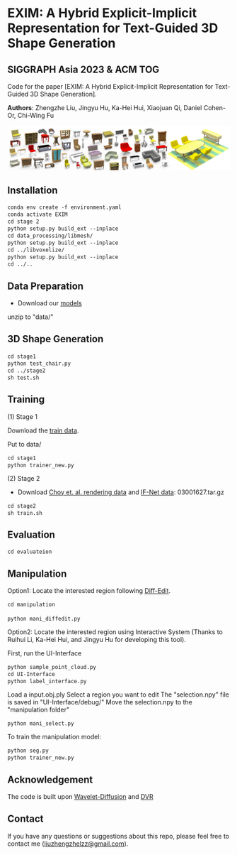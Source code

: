 # EXIM: A Hybrid Explicit-Implicit Representation for Text-Guided 3D Shape Generation
## SIGGRAPH Asia 2023 & ACM TOG

Code for the paper [EXIM: A Hybrid Explicit-Implicit Representation for Text-Guided 3D Shape Generation].


**Authors**: Zhengzhe Liu, Jingyu Hu, Ka-Hei Hui, Xiaojuan Qi, Daniel Cohen-Or, Chi-Wing Fu

<img src="figure1.png" width="900"/>


## Installation

```
conda env create -f environment.yaml
conda activate EXIM
cd stage 2
python setup.py build_ext --inplace
cd data_processing/libmesh/
python setup.py build_ext --inplace
cd ../libvoxelize/
python setup.py build_ext --inplace
cd ../..
```

## Data Preparation


* Download our [models](https://drive.google.com/drive/folders/1JD4LFgEN9i2a9eeUU74TeuKIIvX9ozRZ)

unzip to "data/"



##  3D Shape Generation


```
cd stage1
python test_chair.py
cd ../stage2
sh test.sh
```

<!---
* Table generation:
cd stage1
python test_table.py
edit test:sh: -checkpoint ../data/model/table/checkpoint_epoch_200.tar
stage2/models/data/voxelized_data_shapenet_test.py: uncomment Line 133
stage2/generation_iterator.py: uncomment Line 28
--->

##  Training

(1)  Stage 1

Download the [train data](https://drive.google.com/drive/folders/1JD4LFgEN9i2a9eeUU74TeuKIIvX9ozRZ).

Put to data/

```
cd stage1
python trainer_new.py
```

(2)  Stage 2

* Download [Choy et. al. rendering data](https://s3.eu-central-1.amazonaws.com/avg-projects/differentiable_volumetric_rendering/data/ShapeNet.zip) and [IF-Net data](https://drive.google.com/drive/folders/1QGhDW335L7ra31uw5U-0V7hB-viA0JXr): 03001627.tar.gz


```
cd stage2
sh train.sh
```


## Evaluation

```
cd evaluateion
```

##  Manipulation

Option1: Locate the interested region following [Diff-Edit](https://arxiv.org/abs/2210.11427).

```
cd manipulation

python mani_diffedit.py
```

Option2: Locate the interested region using Interactive System (Thanks to Ruihui Li, Ka-Hei Hui, and Jingyu Hu for developing this tool).


First, run the UI-Interface

```
python sample_point_cloud.py
cd UI-Interface
python label_interface.py
```

Load a input.obj.ply
Select a region you want to edit
The "selection.npy" file is saved in "UI-Interface/debug/"
Move the selection.npy to the "manipulation folder"

```
python mani_select.py

```

To train the manipulation model:

```
python seg.py
python trainer_new.py
```


## Acknowledgement

The code is built upon [Wavelet-Diffusion](https://github.com/edward1997104/Wavelet-Generation) and [DVR](https://github.com/autonomousvision/differentiable_volumetric_rendering)

## Contact
If you have any questions or suggestions about this repo, please feel free to contact me (liuzhengzhelzz@gmail.com).
